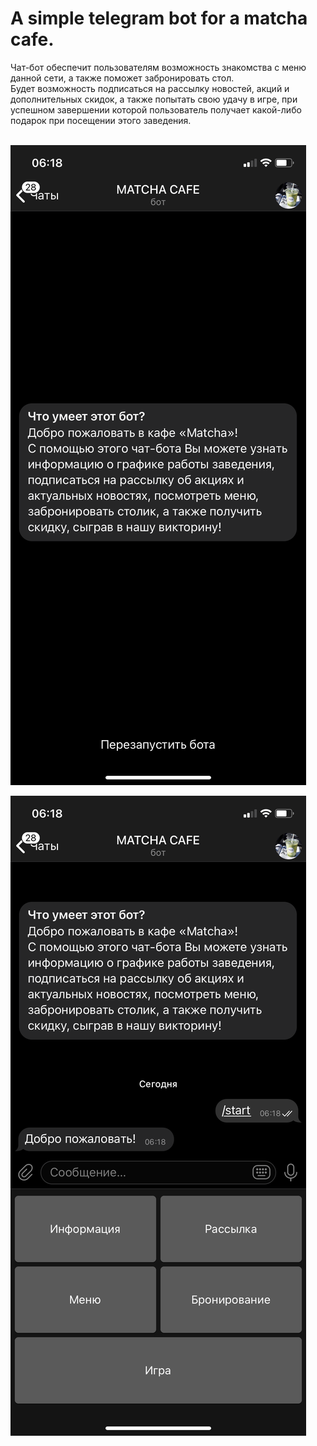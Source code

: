 # A simple telegram bot for a matcha cafe. 
Чат-бот обеспечит пользователям возможность знакомства с меню данной сети, а также поможет забронировать стол. <br>
Будет возможность подписаться на рассылку новостей, акций и дополнительных скидок, а также попытать свою удачу в игре, при успешном завершении которой пользователь получает какой-либо подарок при посещении этого заведения.<br><br>

![](https://github.com/anastasiia-a/telegram-bot/blob/master/static/screenshots/1.PNG)<br>

![alt text](https://github.com/anastasiia-a/telegram-bot/blob/master/static/screenshots/2.PNG "Главное меню")​
  



